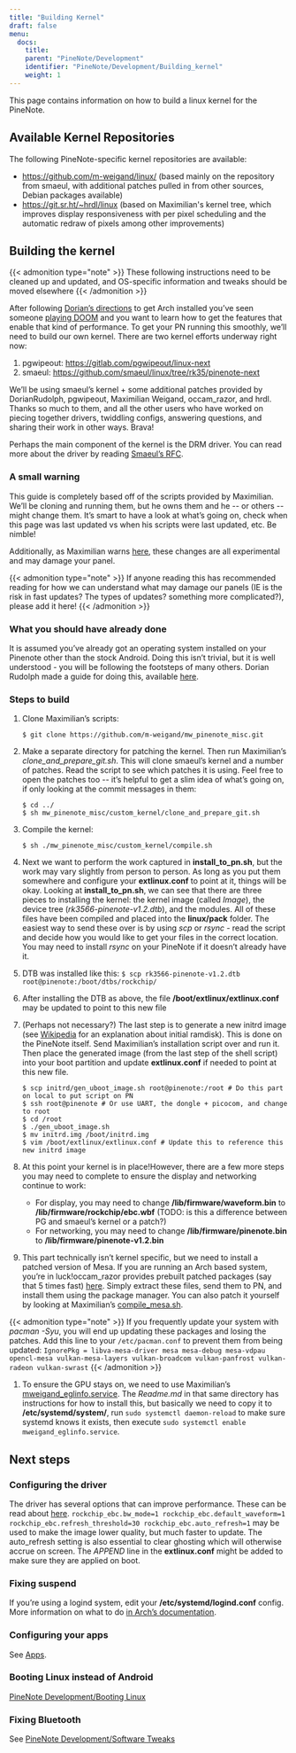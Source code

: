 ```yaml
---
title: "Building Kernel"
draft: false
menu:
  docs:
    title:
    parent: "PineNote/Development"
    identifier: "PineNote/Development/Building_kernel"
    weight: 1
---
```


This page contains information on how to build a linux kernel for the PineNote.

## Available Kernel Repositories

The following PineNote-specific kernel repositories are available:

* https://github.com/m-weigand/linux/ (based mainly on the repository from smaeul, with additional patches pulled in from other sources, Debian packages available)
* https://git.sr.ht/~hrdl/linux (based on Maximilian's kernel tree, which improves display responsiveness with per pixel scheduling and the automatic redraw of pixels among other improvements)

## Building the kernel

{{< admonition type="note" >}}
 These following instructions need to be cleaned up and updated, and OS-specific information and tweaks should be moved elsewhere
{{< /admonition >}}

After following [Dorian’s directions](https://github.com/DorianRudolph/pinenotes#starter-guide) to get Arch installed you’ve seen someone [playing DOOM](https://github.com/m-weigand/mw_pinenote_misc/blob/main/videos/20220808_bw_dither_mode_picture_doom_video_small.mp4)  and you want to learn how to get the features that enable that kind of performance. To get your PN running this smoothly, we’ll need to build our own kernel. There are two kernel efforts underway right now:

1. pgwipeout: https://gitlab.com/pgwipeout/linux-next
2. smaeul: https://github.com/smaeul/linux/tree/rk35/pinenote-next

We’ll be using smaeul’s kernel + some additional patches provided by DorianRudolph, pgwipeout, Maximilian Weigand, occam_razor, and hrdl. Thanks so much to them, and all the other users who have worked on piecing together drivers, twiddling configs, answering questions, and sharing their work in other ways. Brava!

Perhaps the main component of the kernel is the DRM driver. You can read more about the driver by reading [Smaeul’s RFC](https://lore.kernel.org/linux-rockchip/20220413221916.50995-1-samuel@sholland.org/T/).

### A small warning

This guide is completely based off of the scripts provided by Maximilian. We’ll be cloning and running them, but he owns them and he -- or others -- might change them. It’s smart to have a look at what’s going on, check when this page was last updated vs when his scripts were last updated, etc. Be nimble!

Additionally, as Maximilian warns [here](https://github.com/m-weigand/mw_pinenote_misc/tree/main/rockchip_ebc/patches), these changes are all experimental and may damage your panel.

{{< admonition type="note" >}}
 If anyone reading this has recommended reading for how we can understand what may damage our panels (IE is the risk in fast updates? The types of updates? something more complicated?), please add it here!
{{< /admonition >}}

### What you should have already done

It is assumed you’ve already got an operating system installed on your Pinenote other than the stock Android. Doing this isn’t trivial, but it is well understood - you will be following the footsteps of many others. Dorian Rudolph made a guide for doing this, available [here](https://github.com/DorianRudolph/pinenotes#starter-guide).

### Steps to build

1. Clone Maximilian’s scripts:

   ```console
   $ git clone https://github.com/m-weigand/mw_pinenote_misc.git
   ```
2. Make a separate directory for patching the kernel. Then run Maximilian’s _clone_and_prepare_git.sh_. This will clone smaeul’s kernel and a number of patches. Read the script to see which patches it is using. Feel free to open the patches too -- it’s helpful to get a slim idea of what’s going on, if only looking at the commit messages in them:

   ```console
   $ cd ../
   $ sh mw_pinenote_misc/custom_kernel/clone_and_prepare_git.sh
   ```
3. Compile the kernel:

   ```console
   $ sh ./mw_pinenote_misc/custom_kernel/compile.sh
   ```
4. Next we want to perform the work captured in **install_to_pn.sh**, but the work may vary slightly from person to person. As long as you put them somewhere and configure your **extlinux.conf** to point at it, things will be okay. Looking at **install_to_pn.sh**, we can see that there are three pieces to installing the kernel: the kernel image (called _Image_), the device tree (_rk3566-pinenote-v1.2.dtb_), and the modules. All of these files have been compiled and placed into the **linux/pack** folder. The easiest way to send these over is by using _scp_ or _rsync_ - read the script and decide how you would like to get your files in the correct location. You may need to install _rsync_ on your PineNote if it doesn’t already have it.
5. DTB was installed like this: `$ scp rk3566-pinenote-v1.2.dtb root@pinenote:/boot/dtbs/rockchip/`
6. After installing the DTB as above, the file **/boot/extlinux/extlinux.conf** may be updated to point to this new file
7. (Perhaps not necessary?) The last step is to generate a new initrd image (see [Wikipedia](https://en.wikipedia.org/wiki/Initial_ramdisk) for an explanation about initial ramdisk). This is done on the PineNote itself. Send Maximilian’s installation script over and run it. Then place the generated image (from the last step of the shell script) into your boot partition and update **extlinux.conf** if needed to point at this new file.

   ```console
   $ scp initrd/gen_uboot_image.sh root@pinenote:/root # Do this part on local to put script on PN
   $ ssh root@pinenote # Or use UART, the dongle + picocom, and change to root
   $ cd /root
   $ ./gen_uboot_image.sh
   $ mv initrd.img /boot/initrd.img
   $ vim /boot/extlinux/extlinux.conf # Update this to reference this new initrd image
   ```
8. At this point your kernel is in place!However, there are a few more steps you may need to complete to ensure the display and networking continue to work:
   * For display, you may need to change **/lib/firmware/waveform.bin** to **/lib/firmware/rockchip/ebc.wbf** (TODO: is this a difference between PG and smaeul’s kernel or a patch?)
   * For networking, you may need to change **/lib/firmware/pinenote.bin** to **/lib/firmware/pinenote-v1.2.bin**
9. This part technically isn’t kernel specific, but we need to install a patched version of Mesa. If you are running an Arch based system, you’re in luck!occam_razor provides prebuilt patched packages (say that 5 times fast) [here](https://github.com/0cc4m/pinenote-misc/releases). Simply extract these files, send them to PN, and install them using the package manager. You can also patch it yourself by looking at Maximilian’s [compile_mesa.sh](https://github.com/m-weigand/mw_pinenote_misc/blob/main/compile_mesa.sh).

{{< admonition type="note" >}}
 If you frequently update your system with _pacman -Syu_, you will end up updating these packages and losing the patches. Add this line to your `/etc/pacman.conf` to prevent them from being updated: `IgnorePkg = libva-mesa-driver mesa mesa-debug mesa-vdpau opencl-mesa vulkan-mesa-layers vulkan-broadcom vulkan-panfrost vulkan-radeon vulkan-swrast`
{{< /admonition >}}

1. To ensure the GPU stays on, we need to use Maximilian’s [mweigand_eglinfo.service](https://github.com/m-weigand/mw_pinenote_misc/blob/main/systemd/mweigand_eglinfo.service). The _Readme.md_ in that same directory has instructions for how to install this, but basically we need to copy it to **/etc/systemd/system/**, run `sudo systemctl daemon-reload` to make sure systemd knows it exists, then execute `sudo systemctl enable mweigand_eglinfo.service`.

## Next steps

### Configuring the driver
The driver has several options that can improve performance. These can be read about [here](https://github.com/m-weigand/mw_pinenote_misc/tree/main/rockchip_ebc/patches#new-features-as-of-2022august08). `rockchip_ebc.bw_mode=1 rockchip_ebc.default_waveform=1 rockchip_ebc.refresh_threshold=30 rockchip_ebc.auto_refresh=1` may be used to make the image lower quality, but much faster to update. The auto_refresh setting is also essential to clear ghosting which will otherwise accrue on screen. The _APPEND_ line in the **extlinux.conf** might be added to make sure they are applied on boot.

### Fixing suspend

If you’re using a logind system, edit your **/etc/systemd/logind.conf** config. More information on what to do [in Arch’s documentation](https://wiki.archlinux.org/title/Power_management#ACPI_event).

### Configuring your apps

See [Apps](/documentation/PineNote/Development/Apps).

### Booting Linux instead of Android

[PineNote Development/Booting Linux](/documentation/PineNote/Development/Booting_Linux)

### Fixing Bluetooth

See [PineNote Development/Software Tweaks](/documentation/PineNote/Development/Software_tweaks)
